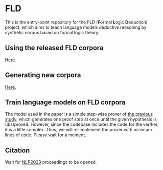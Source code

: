 # FLD
This is the entry-point repository for the FLD (**F**ormal **L**ogic **D**eduction) project, which aims to teach language models deductive reasoning by synthetic corpus based on formal logic theory.

## Using the released FLD corpora
[Here](https://github.com/hitachi-nlp/FLD-corpus).

## Generating new corpora
[Here](https://github.com/hitachi-nlp/FLD-generator/).

## Train language models on FLD corpora
The model used in the paper is a simple step-wise prover of [the previous study](https://github.com/princeton-nlp/NLProofS), which generates one proof step at once until the given hypothesis is (dis)proved.
However, since the codebase includes the code for the verifier, it is a little complex.
Thus, we will re-implement the prover with minimum lines of code.
Please wait for a moment.

## Citation
Wait for [NLP2023](https://www.anlp.jp/nlp2023/) proceedings to be opened.
